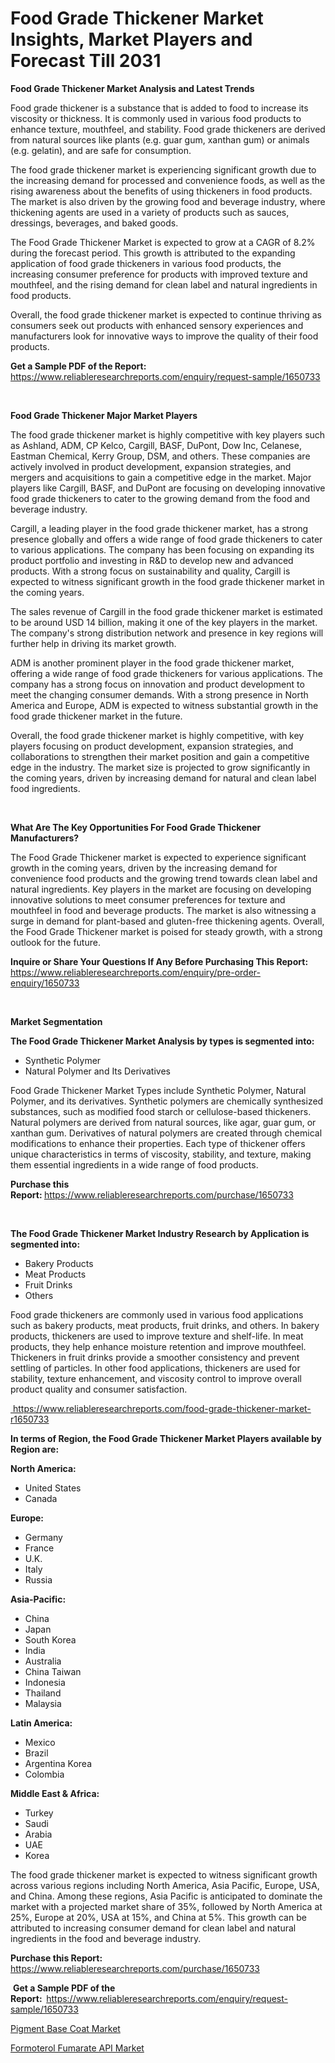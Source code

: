 <p><h1>Food Grade Thickener Market Insights, Market Players and Forecast Till 2031</h1></p><p><strong>Food Grade Thickener Market Analysis and Latest Trends</strong></p>
<p><p>Food grade thickener is a substance that is added to food to increase its viscosity or thickness. It is commonly used in various food products to enhance texture, mouthfeel, and stability. Food grade thickeners are derived from natural sources like plants (e.g. guar gum, xanthan gum) or animals (e.g. gelatin), and are safe for consumption.</p><p>The food grade thickener market is experiencing significant growth due to the increasing demand for processed and convenience foods, as well as the rising awareness about the benefits of using thickeners in food products. The market is also driven by the growing food and beverage industry, where thickening agents are used in a variety of products such as sauces, dressings, beverages, and baked goods.</p><p>The Food Grade Thickener Market is expected to grow at a CAGR of 8.2% during the forecast period. This growth is attributed to the expanding application of food grade thickeners in various food products, the increasing consumer preference for products with improved texture and mouthfeel, and the rising demand for clean label and natural ingredients in food products.</p><p>Overall, the food grade thickener market is expected to continue thriving as consumers seek out products with enhanced sensory experiences and manufacturers look for innovative ways to improve the quality of their food products.</p></p>
<p><strong>Get a Sample PDF of the Report:&nbsp;</strong> <a href="https://www.reliableresearchreports.com/enquiry/request-sample/1650733">https://www.reliableresearchreports.com/enquiry/request-sample/1650733</a></p>
<p>&nbsp;</p>
<p><strong>Food Grade Thickener Major Market Players</strong></p>
<p><p>The food grade thickener market is highly competitive with key players such as Ashland, ADM, CP Kelco, Cargill, BASF, DuPont, Dow Inc, Celanese, Eastman Chemical, Kerry Group, DSM, and others. These companies are actively involved in product development, expansion strategies, and mergers and acquisitions to gain a competitive edge in the market. Major players like Cargill, BASF, and DuPont are focusing on developing innovative food grade thickeners to cater to the growing demand from the food and beverage industry.</p><p>Cargill, a leading player in the food grade thickener market, has a strong presence globally and offers a wide range of food grade thickeners to cater to various applications. The company has been focusing on expanding its product portfolio and investing in R&D to develop new and advanced products. With a strong focus on sustainability and quality, Cargill is expected to witness significant growth in the food grade thickener market in the coming years.</p><p>The sales revenue of Cargill in the food grade thickener market is estimated to be around USD 14 billion, making it one of the key players in the market. The company's strong distribution network and presence in key regions will further help in driving its market growth.</p><p>ADM is another prominent player in the food grade thickener market, offering a wide range of food grade thickeners for various applications. The company has a strong focus on innovation and product development to meet the changing consumer demands. With a strong presence in North America and Europe, ADM is expected to witness substantial growth in the food grade thickener market in the future.</p><p>Overall, the food grade thickener market is highly competitive, with key players focusing on product development, expansion strategies, and collaborations to strengthen their market position and gain a competitive edge in the industry. The market size is projected to grow significantly in the coming years, driven by increasing demand for natural and clean label food ingredients.</p></p>
<p>&nbsp;</p>
<p><strong>What Are The Key Opportunities For Food Grade Thickener Manufacturers?</strong></p>
<p><p>The Food Grade Thickener market is expected to experience significant growth in the coming years, driven by the increasing demand for convenience food products and the growing trend towards clean label and natural ingredients. Key players in the market are focusing on developing innovative solutions to meet consumer preferences for texture and mouthfeel in food and beverage products. The market is also witnessing a surge in demand for plant-based and gluten-free thickening agents. Overall, the Food Grade Thickener market is poised for steady growth, with a strong outlook for the future.</p></p>
<p><strong>Inquire or Share Your Questions If Any Before Purchasing This Report:</strong> <a href="https://www.reliableresearchreports.com/enquiry/pre-order-enquiry/1650733">https://www.reliableresearchreports.com/enquiry/pre-order-enquiry/1650733</a></p>
<p>&nbsp;</p>
<p><strong>Market Segmentation</strong></p>
<p><strong>The Food Grade Thickener Market Analysis by types is segmented into:</strong></p>
<p><ul><li>Synthetic Polymer</li><li>Natural Polymer and Its Derivatives</li></ul></p>
<p><p>Food Grade Thickener Market Types include Synthetic Polymer, Natural Polymer, and its derivatives. Synthetic polymers are chemically synthesized substances, such as modified food starch or cellulose-based thickeners. Natural polymers are derived from natural sources, like agar, guar gum, or xanthan gum. Derivatives of natural polymers are created through chemical modifications to enhance their properties. Each type of thickener offers unique characteristics in terms of viscosity, stability, and texture, making them essential ingredients in a wide range of food products.</p></p>
<p><strong>Purchase this Report:&nbsp;</strong><a href="https://www.reliableresearchreports.com/purchase/1650733">https://www.reliableresearchreports.com/purchase/1650733</a></p>
<p>&nbsp;</p>
<p><strong>The Food Grade Thickener Market Industry Research by Application is segmented into:</strong></p>
<p><ul><li>Bakery Products</li><li>Meat Products</li><li>Fruit Drinks</li><li>Others</li></ul></p>
<p><p>Food grade thickeners are commonly used in various food applications such as bakery products, meat products, fruit drinks, and others. In bakery products, thickeners are used to improve texture and shelf-life. In meat products, they help enhance moisture retention and improve mouthfeel. Thickeners in fruit drinks provide a smoother consistency and prevent settling of particles. In other food applications, thickeners are used for stability, texture enhancement, and viscosity control to improve overall product quality and consumer satisfaction.</p></p>
<p><a href="https://www.reliableresearchreports.com/food-grade-thickener-market-r1650733">&nbsp;https://www.reliableresearchreports.com/food-grade-thickener-market-r1650733</a></p>
<p><strong>In terms of Region, the Food Grade Thickener Market Players available by Region are:</strong></p>
<p>
    <p> <strong> North America: </strong>
        <ul>
            <li>United States</li>
            <li>Canada</li>
        </ul>
        </p> 
    <p> <strong> Europe: </strong>
        <ul>
            <li>Germany</li>
            <li>France</li>
            <li>U.K.</li>
            <li>Italy</li>
            <li>Russia</li>
        </ul>
        </p> 
    <p> <strong> Asia-Pacific: </strong>
        <ul>
            <li>China</li>
            <li>Japan</li>
            <li>South Korea</li>
            <li>India</li>
            <li>Australia</li>
            <li>China Taiwan</li>
            <li>Indonesia</li>
            <li>Thailand</li>
            <li>Malaysia</li>
        </ul>
        </p> 
    <p> <strong> Latin America: </strong>
        <ul>
            <li>Mexico</li>
            <li>Brazil</li>
            <li>Argentina Korea</li>
            <li>Colombia</li>
        </ul>
        </p> 
    <p> <strong> Middle East & Africa: </strong>
        <ul>
            <li>Turkey</li>
            <li>Saudi</li>
            <li>Arabia</li>
            <li>UAE</li>
            <li>Korea</li>
        </ul>
    </p>
    </p>
<p><p>The food grade thickener market is expected to witness significant growth across various regions including North America, Asia Pacific, Europe, USA, and China. Among these regions, Asia Pacific is anticipated to dominate the market with a projected market share of 35%, followed by North America at 25%, Europe at 20%, USA at 15%, and China at 5%. This growth can be attributed to increasing consumer demand for clean label and natural ingredients in the food and beverage industry.</p></p>
<p><strong>Purchase this Report: </strong><a href="https://www.reliableresearchreports.com/purchase/1650733">https://www.reliableresearchreports.com/purchase/1650733</a></p>
<p>&nbsp;<strong>Get a Sample PDF of the Report:&nbsp;&nbsp;</strong><a href="https://www.reliableresearchreports.com/enquiry/request-sample/1650733">https://www.reliableresearchreports.com/enquiry/request-sample/1650733</a></p>
<p><strong></strong></p>
<p><p><a href="https://view.publitas.com/reportprime-1/analyzing-pigment-base-coat-market-global-industry-perspective-and-forecast-2024-to-2031/">Pigment Base Coat Market</a></p><p><a href="https://github.com/guneycigdem35/Market-Research-Report-List-3/blob/main/formoterol-fumarate-api-market.md">Formoterol Fumarate API Market</a></p></p>